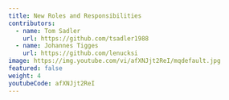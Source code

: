 ```yaml
---
title: New Roles and Responsibilities
contributors:
  - name: Tom Sadler
    url: https://github.com/tsadler1988
  - name: Johannes Tigges
    url: https://github.com/lenucksi
image: https://img.youtube.com/vi/afXNJjt2ReI/mqdefault.jpg
featured: false
weight: 4
youtubeCode: afXNJjt2ReI
---
```

<!--- This file autogenerated from https://github.com/InnerSourceCommons/InnerSourceLearningPath/blob/master/scripts/generate_learning_path_markdown.js -->